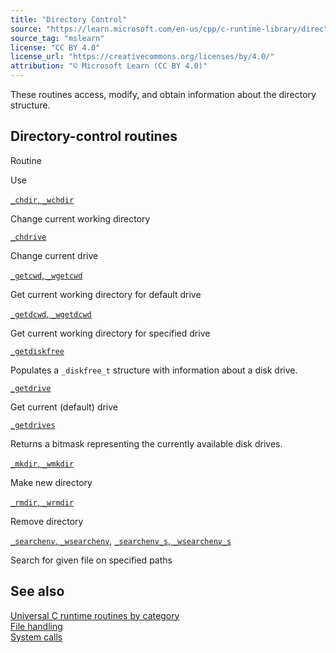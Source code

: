 ```yaml
---
title: "Directory Control"
source: "https://learn.microsoft.com/en-us/cpp/c-runtime-library/directory-control?view=msvc-170"
source_tag: "mslearn"
license: "CC BY 4.0"
license_url: "https://creativecommons.org/licenses/by/4.0/"
attribution: "© Microsoft Learn (CC BY 4.0)"
---
```

These routines access, modify, and obtain information about the directory structure.

## Directory-control routines

Routine

Use

[`_chdir`, `_wchdir`](https://learn.microsoft.com/en-us/cpp/c-runtime-library/reference/chdir-wchdir?view=msvc-170)

Change current working directory

[`_chdrive`](https://learn.microsoft.com/en-us/cpp/c-runtime-library/reference/chdrive?view=msvc-170)

Change current drive

[`_getcwd`, `_wgetcwd`](https://learn.microsoft.com/en-us/cpp/c-runtime-library/reference/getcwd-wgetcwd?view=msvc-170)

Get current working directory for default drive

[`_getdcwd`, `_wgetdcwd`](https://learn.microsoft.com/en-us/cpp/c-runtime-library/reference/getdcwd-wgetdcwd?view=msvc-170)

Get current working directory for specified drive

[`_getdiskfree`](https://learn.microsoft.com/en-us/cpp/c-runtime-library/reference/getdiskfree?view=msvc-170)

Populates a `_diskfree_t` structure with information about a disk drive.

[`_getdrive`](https://learn.microsoft.com/en-us/cpp/c-runtime-library/reference/getdrive?view=msvc-170)

Get current (default) drive

[`_getdrives`](https://learn.microsoft.com/en-us/cpp/c-runtime-library/reference/getdrives?view=msvc-170)

Returns a bitmask representing the currently available disk drives.

[`_mkdir`, `_wmkdir`](https://learn.microsoft.com/en-us/cpp/c-runtime-library/reference/mkdir-wmkdir?view=msvc-170)

Make new directory

[`_rmdir`, `_wrmdir`](https://learn.microsoft.com/en-us/cpp/c-runtime-library/reference/rmdir-wrmdir?view=msvc-170)

Remove directory

[`_searchenv`, `_wsearchenv`](https://learn.microsoft.com/en-us/cpp/c-runtime-library/reference/searchenv-wsearchenv?view=msvc-170), [`_searchenv_s`, `_wsearchenv_s`](https://learn.microsoft.com/en-us/cpp/c-runtime-library/reference/searchenv-s-wsearchenv-s?view=msvc-170)

Search for given file on specified paths

## See also

[Universal C runtime routines by category](https://learn.microsoft.com/en-us/cpp/c-runtime-library/run-time-routines-by-category?view=msvc-170)  
[File handling](https://learn.microsoft.com/en-us/cpp/c-runtime-library/file-handling?view=msvc-170)  
[System calls](https://learn.microsoft.com/en-us/cpp/c-runtime-library/system-calls?view=msvc-170)